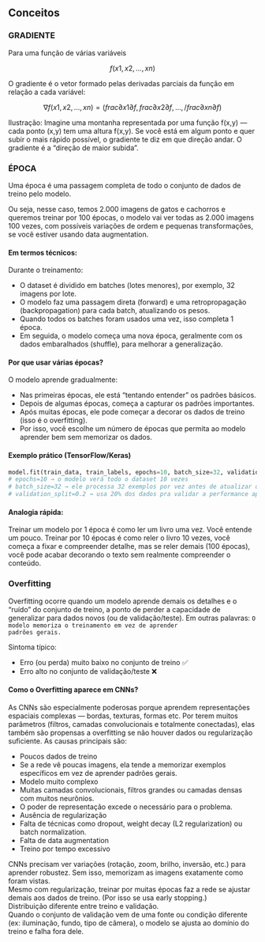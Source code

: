 ## Conceitos

### GRADIENTE

Para uma função de várias variáveis 

$$f(x1​,x2​,...,xn​)$$

O gradiente é o vetor formado pelas derivadas parciais da função em relação a cada variável:

$$∇f(x1​,x2​,...,xn​)=(frac{∂x1}{​∂f}​,frac{∂x2}​{∂f}​,...,/frac{∂xn}{​∂f}​)$$

Ilustração:
Imagine uma montanha representada por uma função f(x,y) — cada ponto (x,y) tem uma altura f(x,y).
Se você está em algum ponto e quer subir o mais rápido possível, o gradiente te diz em que direção andar.
O gradiente é a “direção de maior subida”.


### ÉPOCA

Uma época é uma passagem completa de todo o conjunto de dados de treino pelo modelo.

Ou seja, nesse caso, temos 2.000 imagens de gatos e cachorros e queremos treinar por 100 épocas, o modelo vai ver todas as 2.000 imagens 100 vezes, com possíveis variações de ordem e pequenas transformações, se você estiver usando data augmentation.

#### Em termos técnicos:

Durante o treinamento:

- O dataset é dividido em batches (lotes menores), por exemplo, 32 imagens por lote.
- O modelo faz uma passagem direta (forward) e uma retropropagação (backpropagation) para cada batch, atualizando os pesos.
- Quando todos os batches foram usados uma vez, isso completa 1 época.
- Em seguida, o modelo começa uma nova época, geralmente com os dados embaralhados (shuffle), para melhorar a generalização.

#### Por que usar várias épocas?

O modelo aprende gradualmente:
- Nas primeiras épocas, ele está “tentando entender” os padrões básicos.
- Depois de algumas épocas, começa a capturar os padrões importantes.
- Após muitas épocas, ele pode começar a decorar os dados de treino (isso é o overfitting).
- Por isso, você escolhe um número de épocas que permita ao modelo aprender bem sem memorizar os dados.

#### Exemplo prático (TensorFlow/Keras)
```python
model.fit(train_data, train_labels, epochs=10, batch_size=32, validation_split=0.2)
# epochs=10 → o modelo verá todo o dataset 10 vezes
# batch_size=32 → ele processa 32 exemplos por vez antes de atualizar os pesos
# validation_split=0.2 → usa 20% dos dados pra validar a performance após cada época
```

#### Analogia rápida:

Treinar um modelo por 1 época é como ler um livro uma vez. Você entende um pouco.
Treinar por 10 épocas é como reler o livro 10 vezes, você começa a fixar e compreender detalhe, mas se reler demais (100 épocas), você pode acabar decorando o texto sem realmente compreender o conteúdo.

### Overfitting

Overfitting ocorre quando um modelo aprende demais os detalhes e o “ruído” do conjunto de treino, a ponto de perder a capacidade de generalizar para dados novos (ou de validação/teste). Em outras palavras: <code>O modelo memoriza o treinamento em vez de aprender padrões gerais.</code>

Sintoma típico:
- Erro (ou perda) muito baixo no conjunto de treino ✅
- Erro alto no conjunto de validação/teste ❌

#### Como o Overfitting aparece em CNNs?

As CNNs são especialmente poderosas porque aprendem representações espaciais complexas — bordas, texturas, formas etc. Por terem muitos parâmetros (filtros, camadas convolucionais e totalmente conectadas), elas também são propensas a overfitting se não houver dados ou regularização suficiente. As causas principais são:
- Poucos dados de treino
- Se a rede vê poucas imagens, ela tende a memorizar exemplos específicos em vez de aprender padrões gerais.
- Modelo muito complexo
- Muitas camadas convolucionais, filtros grandes ou camadas densas com muitos neurônios.
- O poder de representação excede o necessário para o problema.
- Ausência de regularização
- Falta de técnicas como dropout, weight decay (L2 regularization) ou batch normalization.
- Falta de data augmentation
- Treino por tempo excessivo

CNNs precisam ver variações (rotação, zoom, brilho, inversão, etc.) para aprender robustez. Sem isso, memorizam as imagens exatamente como foram vistas.<br>
Mesmo com regularização, treinar por muitas épocas faz a rede se ajustar demais aos dados de treino. (Por isso se usa early stopping.)<br>
Distribuição diferente entre treino e validação.<br>
Quando o conjunto de validação vem de uma fonte ou condição diferente (ex: iluminação, fundo, tipo de câmera), o modelo se ajusta ao domínio do treino e falha fora dele.